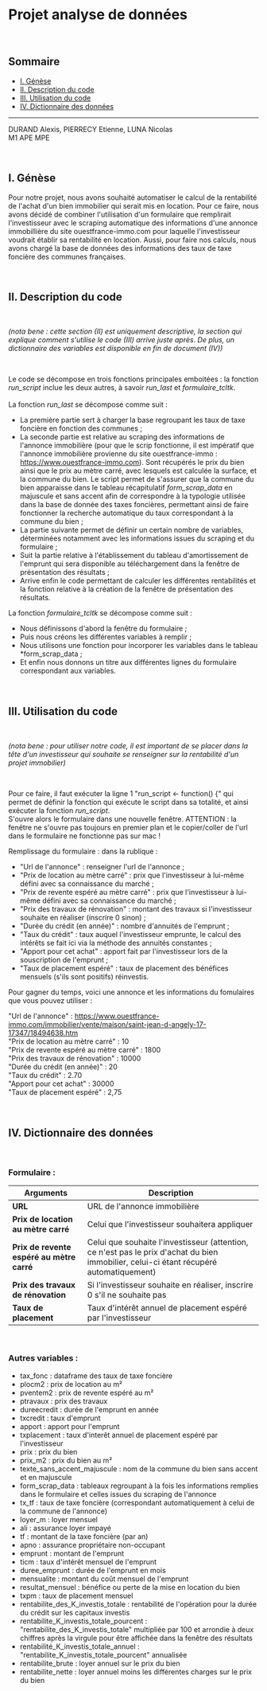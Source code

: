 # Projet analyse de données

<br>

## Sommaire
- [I. Génèse](#i-génèse)
- [II. Description du code](#ii-description-du-code)
- [III. Utilisation du code](#iii-utilisation-du-code)
- [IV. Dictionnaire des données](#iv-dictionnaire-des-données)
 
---
DURAND Alexis, PIERRECY Etienne, LUNA Nicolas  
M1 APE MPE

<br>

## I. Génèse


Pour notre projet, nous avons souhaité automatiser le calcul de la rentabilité de l'achat d'un bien immobilier qui serait mis en location.
Pour ce faire, nous avons décidé de combiner l'utilisation d'un formulaire que remplirait l'investisseur avec le scraping automatique des informations d'une annonce immobillière du site ouestfrance-immo.com pour laquelle l'investisseur voudrait établir sa rentabilité en location.
Aussi, pour faire nos calculs, nous avons chargé la base de données des informations des taux de taxe foncière des communes françaises.

<br>

## II. Description du code

<br>

*(nota bene : cette section (II) est uniquement descriptive, la section qui explique comment s'utilise le code (III) arrive juste après. De plus, un dictionnaire des variables est disponible en fin de document (IV))*

<br>

Le code se décompose en trois fonctions principales emboitées : la fonction *run_script* inclue les deux autres, à savoir *run_last* et *formulaire_tcltk*.  
<br>
La fonction *run_last* se décompose comme suit :
* La première partie sert à charger la base regroupant les taux de taxe foncière en fonction des communes ;
* La seconde partie est relative au scraping des informations de l'annonce immobilière (pour que le scrip fonctionne, il est impératif que l'annonce immobilière provienne du site ouestfrance-immo : https://www.ouestfrance-immo.com). Sont récupérés le prix du bien ainsi que le prix au mètre carré, avec lesquels est calculée la surface, et la commune du bien. Le script permet de s'assurer que la commune du bien apparaisse dans le tableau récapitulatif *form_scrap_data* en majuscule et sans accent afin de correspondre à la typologie utilisée dans la base de donnée des taxes foncières, permettant ainsi de faire fonctionner la recherche automatique du taux correspondant à la commune du bien ;
* La partie suivante permet de définir un certain nombre de variables, déterminées notamment avec les informations issues du scraping et du formulaire ;
* Suit la partie relative à l'établissement du tableau d'amortissement de l'emprunt qui sera disponible au téléchargement dans la fenêtre de présentation des résultats ;
* Arrive enfin le code permettant de calculer les différentes rentabilités et la fonction relative à la création de la fenêtre de présentation des résultats.

La fonction *formulaire_tcltk* se décompose comme suit :
* Nous définissons d'abord la fenêtre du formulaire ;
* Puis nous créons les différentes variables à remplir ;
* Nous utilisons une fonction pour incorporer les variables dans le tableau *form_scrap_data ;
* Et enfin nous donnons un titre aux différentes lignes du formulaire correspondant aux variables.

<br>

## III. Utilisation du code

<br>

*(nota bene : pour utiliser notre code, il est important de se placer dans la tête d'un investisseur qui souhaite se renseigner sur la rentabilité d'un projet immobilier)*

<br>

Pour ce faire, il faut exécuter la ligne 1 "run_script <- function() {" qui permet de définir la fonction qui exécute le script dans sa totalité, et ainsi exécuter la fonction *run_script*.  
S'ouvre alors le formulaire dans une nouvelle fenêtre. ATTENTION : la fenêtre ne s'ouvre pas toujours en premier plan et le copier/coller de l'url dans le formulaire ne fonctionne pas sur mac ! 

Remplissage du formulaire : dans la rublique : 
* "Url de l'annonce" : renseigner l'url de l'annonce ;  
* "Prix de location au mètre carré" : prix que l'investisseur à lui-même défini avec sa connaissance du marché ;
* "Prix de revente espéré au mètre carré" : prix que l'investisseur à lui-même défini avec sa connaissance du marché ;
* "Prix des travaux de rénovation" : montant des travaux si l'investisseur souhaite en réaliser (inscrire 0 sinon) ;
* "Durée du crédit (en année)" : nombre d'annuités de l'emprunt ;
* "Taux du crédit" : taux auquel l'investisseur emprunte, le calcul des intérêts se fait ici via la méthode des annuités constantes ;
* "Apport pour cet achat" : apport fait par l'investisseur lors de la souscription de l'emprunt ;
* "Taux de placement espéré" : taux de placement des bénéfices mensuels (s'ils sont positifs) réinvestis.

Pour gagner du temps, voici une annonce et les informations du fomulaires que vous pouvez utiliser :

"Url de l'annonce" : https://www.ouestfrance-immo.com/immobilier/vente/maison/saint-jean-d-angely-17-17347/18494638.htm  
"Prix de location au mètre carré" : 10  
"Prix de revente espéré au mètre carré" : 1800  
"Prix des travaux de rénovation" : 10000  
"Durée du crédit (en année)" : 20  
"Taux du crédit" : 2.70  
"Apport pour cet achat" : 30000  
"Taux de placement espéré" : 2,75

<br>

## IV. Dictionnaire des données

<br>

### **Formulaire :**
| **Arguments**                        | **Description**                                                                                   |
|--------------------------------------|---------------------------------------------------------------------------------------------------|
| **URL**                              | URL de l'annonce immobilière                                                                    |
| **Prix de location au mètre carré**  | Celui que l'investisseur souhaitera appliquer                                                   |
| **Prix de revente espéré au mètre carré** | Celui que souhaite l'investisseur (attention, ce n'est pas le prix d'achat du bien immobilier, celui-ci étant récupéré automatiquement) |
| **Prix des travaux de rénovation**   | Si l'investisseur souhaite en réaliser, inscrire 0 s'il ne souhaite pas                         |
| **Taux de placement**                | Taux d'intérêt annuel de placement espéré par l'investisseur|


<br>


### **Autres variables :**
* tax_fonc : dataframe des taux de taxe foncière
* plocm2 : prix de location au m²
* pventem2 : prix de revente espéré au m²
* ptravaux : prix des travaux
* dureecredit : durée de l'emprunt en année
* txcredit : taux d'emprunt
* apport : apport pour l'emprunt
* txplacement : taux d'interêt annuel de placement espéré par l'investisseur
* prix : prix du bien
* prix_m2 : prix du bien au m²
* texte_sans_accent_majuscule : nom de la commune du bien sans accent et en majuscule
* form_scrap_data : tableaux regroupant à la fois les informations remplies dans le formulaire et celles issues du scraping de l'annonce
* tx_tf : taux de taxe foncière (correspondant automatiquement à celui de la commune de l'annonce)
* loyer_m : loyer mensuel
* ali : assurance loyer impayé
* tf : montant de la taxe foncière (par an)
* apno : assurance propriétaire non-occupant
* emprunt : montant de l'emprunt
* ticm : taux d'intérêt mensuel de l'emprunt
* duree_emprunt : durée de l'emprunt en mois
* mensualite : montant du coût mensuel de l'emprunt
* resultat_mensuel : bénéfice ou perte de la mise en location du bien
* txpm : taux de placement mensuel
* rentabilite_des_K_investis_totale : rentabilité de l'opération pour la durée du crédit sur les capitaux investis
* rentabilite_K_investis_totale_pourcent : "rentabilite_des_K_investis_totale" multipliée par 100 et arrondie à deux chiffres après la virgule pour être affichée dans la fenêtre des résultats
* rentabilité_K_investis_totale_annuel : "rentabilite_K_investis_totale_pourcent" annualisée
* rentabilite_brute : loyer annuel sur le prix du bien
* rentabilite_nette : loyer annuel moins les différentes charges sur le prix du bien




